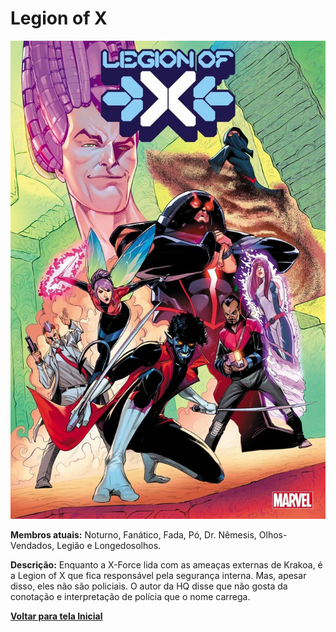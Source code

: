 # Legion of X

![](https://github.com/GuilhermeKotchergenko/projeto-versionamento-santandercoders/blob/main/paginas/imagens/legionofx.jpg?raw=true)

**Membros atuais:** Noturno, Fanático, Fada, Pó, Dr. Nêmesis, Olhos-Vendados, Legião e Longedosolhos.

**Descrição:** Enquanto a X-Force lida com as ameaças externas de Krakoa, é a Legion of X que fica responsável pela segurança interna. Mas, apesar disso, eles não são policiais. O autor da HQ disse que não gosta da conotação e interpretação de polícia que o nome carrega.

[**Voltar para tela Inicial**](https://github.com/GuilhermeKotchergenko/projeto-versionamento-santandercoders/blob/main/README.md) 
